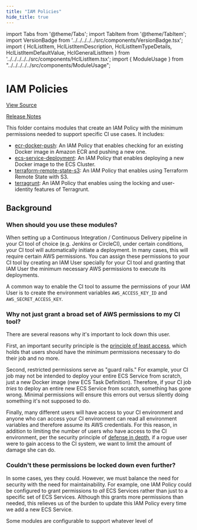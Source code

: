 ```yaml
---
title: "IAM Policies"
hide_title: true
---
```


import Tabs from '@theme/Tabs';
import TabItem from '@theme/TabItem';
import VersionBadge from '../../../../../src/components/VersionBadge.tsx';
import { HclListItem, HclListItemDescription, HclListItemTypeDetails, HclListItemDefaultValue, HclGeneralListItem } from '../../../../../src/components/HclListItem.tsx';
import { ModuleUsage } from "../../../../../src/components/ModuleUsage";

<VersionBadge repoTitle="CI Modules" version="0.52.5" lastModifiedVersion="0.52.3"/>

# IAM Policies

<a href="https://github.com/gruntwork-io/terraform-aws-ci/tree/bug%2Flambda-version-546/modules/iam-policies" className="link-button" title="View the source code for this module in GitHub.">View Source</a>

<a href="https://github.com/gruntwork-io/terraform-aws-ci/releases/tag/v0.52.3" className="link-button" title="Release notes for only versions which impacted this module.">Release Notes</a>

This folder contains modules that create an IAM Policy with the minimum permissions needed to support specific CI use
cases. It includes:

*   [ecr-docker-push](https://github.com/gruntwork-io/terraform-aws-ci/tree/bug%2Flambda-version-546/modules/iam-policies/ecr-docker-push): An IAM Policy that enables checking for an existing Docker image in Amazon ECR and pushing a new one.
*   [ecs-service-deployment](https://github.com/gruntwork-io/terraform-aws-ci/tree/bug%2Flambda-version-546/modules/iam-policies/ecs-service-deployment): An IAM Policy that enables deploying a new Docker image to the ECS Cluster.
*   [terraform-remote-state-s3](https://github.com/gruntwork-io/terraform-aws-ci/tree/bug%2Flambda-version-546/modules/iam-policies/terraform-remote-state-s3): An IAM Policy that enables using Terraform Remote State with S3.
*   [terragrunt](https://github.com/gruntwork-io/terraform-aws-ci/tree/bug%2Flambda-version-546/modules/iam-policies/terragrunt): An IAM Policy that enables using the locking and user-identity features of Terragrunt.

## Background

### When should you use these modules?

When setting up a Continuous Integration / Continuous Delivery pipeline in your CI tool of choice (e.g. Jenkins or
CircleCI), under certain conditions, your CI tool will automatically initiate a deployment. In many cases, this will
require certain AWS permissions. You can assign these permissions to your CI tool by creating an IAM User specially for
your CI tool and granting that IAM User the minimum necessary AWS permissions to execute its deployments.

A common way to enable the CI tool to assume the permissions of your IAM User is to create the environment variables
`AWS_ACCESS_KEY_ID` and `AWS_SECRET_ACCESS_KEY`.

### Why not just grant a broad set of AWS permissions to my CI tool?

There are several reasons why it's important to lock down this user.

First, an important security principle is the [principle of least access](https://en.wikipedia.org/wiki/Principle_of_least_privilege),
which holds that users should have the minimum permissions necessary to do their job and no more.

Second, restricted permissions serve as "guard rails." For example, your CI job may not be intended to deploy your entire
ECS Service from scratch, just a new Docker image (new ECS Task Definition). Therefore, if your CI job *tries* to
deploy an entire new ECS Service from scratch, something has gone wrong. Minimal permissions will ensure this errors out
versus silently doing something it's not supposed to do.

Finally, many different users will have access to your CI environment and anyone who can access your CI environment can
read all environment variables and therefore assume its AWS credentials. For this reason, in addition to limiting the
number of users who have access to the CI environment, per the security principle of [defense in depth](https://en.wikipedia.org/wiki/Defense_in_depth_\(computing\)), if a rogue user were to gain access to the CI system, we
want to limit the amount of damage she can do.

### Couldn't these permissions be locked down even further?

In some cases, yes they could. However, we must balance the need for security with the need for maintainability. For
example, one IAM Policy could be configured to grant permissions to *all* ECS Services rather than just to a specific set
of ECS Services. Although this grants more permissions than needed, this relieves us of the burden to update this IAM
Policy every time we add a new ECS Service.

Some modules are configurable to support whatever level of


<!-- ##DOCS-SOURCER-START
{
  "originalSources": [
    "https://github.com/gruntwork-io/terraform-aws-ci/tree/bug%2Flambda-version-546/modules/iam-policies/readme.md",
    "https://github.com/gruntwork-io/terraform-aws-ci/tree/bug%2Flambda-version-546/modules/iam-policies/variables.tf",
    "https://github.com/gruntwork-io/terraform-aws-ci/tree/bug%2Flambda-version-546/modules/iam-policies/outputs.tf"
  ],
  "sourcePlugin": "module-catalog-api",
  "hash": "4994fab2582f3d25935737ff5e01cba5"
}
##DOCS-SOURCER-END -->
